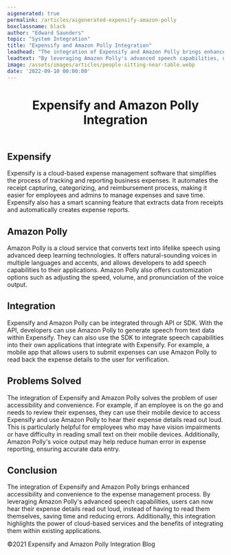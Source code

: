 ```yaml
---
aigenerated: true
permalink: /articles/aigenerated-expensify-amazon-polly
boxclassname: black
author: "Edward Saunders"
topic: "System Integration"
title: "Expensify and Amazon Polly Integration"
leadhead: "The integration of Expensify and Amazon Polly brings enhanced accessibility and convenience to the expense management process"
leadtext: "By leveraging Amazon Polly's advanced speech capabilities, users can now hear their expense details read out loud, instead of having to read them themselves, saving time and reducing errors. Additionally, this integration highlights the power of cloud-based services and the benefits of integrating them within existing applications."
image: /assets/images/articles/people-sitting-near-table.webp
date: '2022-09-10 00:00:00'
---
```

<div class="arttext">	<header>
		<h1>Expensify and Amazon Polly Integration</h1>
	</header>
	<main>
		<section>
			<h2>Expensify</h2>
			<p>Expensify is a cloud-based expense management software that simplifies the process of tracking and reporting business expenses. It automates the receipt capturing, categorizing, and reimbursement process, making it easier for employees and admins to manage expenses and save time. Expensify also has a smart scanning feature that extracts data from receipts and automatically creates expense reports.</p>
		</section>
		<section>
			<h2>Amazon Polly</h2>
			<p>Amazon Polly is a cloud service that converts text into lifelike speech using advanced deep learning technologies. It offers natural-sounding voices in multiple languages and accents, and allows developers to add speech capabilities to their applications. Amazon Polly also offers customization options such as adjusting the speed, volume, and pronunciation of the voice output.</p>
		</section>
		<section>
			<h2>Integration</h2>
			<p>Expensify and Amazon Polly can be integrated through API or SDK. With the API, developers can use Amazon Polly to generate speech from text data within Expensify. They can also use the SDK to integrate speech capabilities into their own applications that integrate with Expensify. For example, a mobile app that allows users to submit expenses can use Amazon Polly to read back the expense details to the user for verification.</p>
		</section>
		<section>
			<h2>Problems Solved</h2>
			<p>The integration of Expensify and Amazon Polly solves the problem of user accessibility and convenience. For example, if an employee is on the go and needs to review their expenses, they can use their mobile device to access Expensify and use Amazon Polly to hear their expense details read out loud. This is particularly helpful for employees who may have vision impairments or have difficulty in reading small text on their mobile devices. Additionally, Amazon Polly's voice output may help reduce human error in expense reporting, ensuring accurate data entry.</p>
		</section>
		<section>
			<h2>Conclusion</h2>
			<p>The integration of Expensify and Amazon Polly brings enhanced accessibility and convenience to the expense management process. By leveraging Amazon Polly's advanced speech capabilities, users can now hear their expense details read out loud, instead of having to read them themselves, saving time and reducing errors. Additionally, this integration highlights the power of cloud-based services and the benefits of integrating them within existing applications.</p>
		</section>
	</main>
	<footer>
		<p>&copy;2021 Expensify and Amazon Polly Integration Blog</p>
	</footer>
</div>